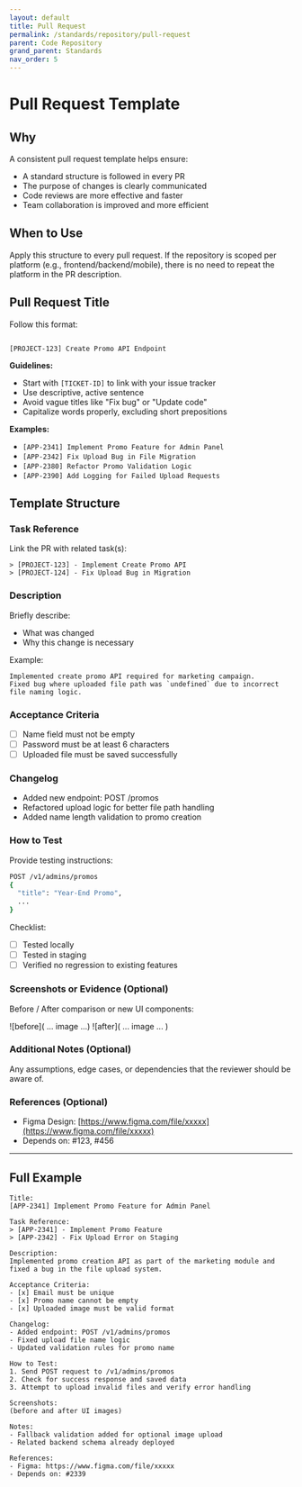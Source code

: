 ```yaml
---
layout: default
title: Pull Request
permalink: /standards/repository/pull-request
parent: Code Repository
grand_parent: Standards
nav_order: 5
---
```


# Pull Request Template

## Why

A consistent pull request template helps ensure:
- A standard structure is followed in every PR
- The purpose of changes is clearly communicated
- Code reviews are more effective and faster
- Team collaboration is improved and more efficient

## When to Use

Apply this structure to every pull request. If the repository is scoped per platform (e.g., frontend/backend/mobile), there is no need to repeat the platform in the PR description.

## Pull Request Title

Follow this format:

```

[PROJECT-123] Create Promo API Endpoint
```

**Guidelines:**

- Start with `[TICKET-ID]` to link with your issue tracker
- Use descriptive, active sentence
- Avoid vague titles like "Fix bug" or "Update code"
- Capitalize words properly, excluding short prepositions

**Examples:**

- `[APP-2341] Implement Promo Feature for Admin Panel`
- `[APP-2342] Fix Upload Bug in File Migration`
- `[APP-2380] Refactor Promo Validation Logic`
- `[APP-2390] Add Logging for Failed Upload Requests`

## Template Structure

### Task Reference

Link the PR with related task(s):

```
> [PROJECT-123] - Implement Create Promo API
> [PROJECT-124] - Fix Upload Bug in Migration
```

### Description

Briefly describe:

- What was changed
- Why this change is necessary

Example:

```
Implemented create promo API required for marketing campaign.
Fixed bug where uploaded file path was `undefined` due to incorrect file naming logic.
```

### Acceptance Criteria

- [ ] Name field must not be empty
- [ ] Password must be at least 6 characters
- [ ] Uploaded file must be saved successfully

### Changelog

- Added new endpoint: POST /promos
- Refactored upload logic for better file path handling
- Added name length validation to promo creation

### How to Test

Provide testing instructions:

```bash
POST /v1/admins/promos
{
  "title": "Year-End Promo",
  ...
}
```

Checklist:

- [ ] Tested locally
- [ ] Tested in staging
- [ ] Verified no regression to existing features

### Screenshots or Evidence (Optional)

Before / After comparison or new UI components:

![before]( ... image ...)
![after]( ... image ... )

### Additional Notes (Optional)

Any assumptions, edge cases, or dependencies that the reviewer should be aware of.

### References (Optional)

- Figma Design: [https://www.figma.com/file/xxxxx](https://www.figma.com/file/xxxxx)
- Depends on: #123, #456

---

## Full Example

```
Title:
[APP-2341] Implement Promo Feature for Admin Panel

Task Reference:
> [APP-2341] - Implement Promo Feature
> [APP-2342] - Fix Upload Error on Staging

Description:
Implemented promo creation API as part of the marketing module and fixed a bug in the file upload system.

Acceptance Criteria:
- [x] Email must be unique
- [x] Promo name cannot be empty
- [x] Uploaded image must be valid format

Changelog:
- Added endpoint: POST /v1/admins/promos
- Fixed upload file name logic
- Updated validation rules for promo name

How to Test:
1. Send POST request to /v1/admins/promos
2. Check for success response and saved data
3. Attempt to upload invalid files and verify error handling

Screenshots:
(before and after UI images)

Notes:
- Fallback validation added for optional image upload
- Related backend schema already deployed

References:
- Figma: https://www.figma.com/file/xxxxx
- Depends on: #2339
```
